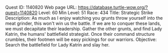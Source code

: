Quest ID: 1140820
Web page URL: https://database.turtle-wow.org/?quest=1140820
Level: 60
Min Level: 51
Race: 434
Title: Strategic Strike
Description: As much as I enjoy watching you grunts throw yourself into the meat grinder, this won't win us the battle. If we are to conquer these lands, we must decapitate their leadership. Gather the other grunts, and find Lady Katrin, the humans' battlefield strategist. Once their command structure crumbles, their footmen will be easy pickings for our warriors.
Objective: Search the battlefield for Lady Katrin and slay her.
